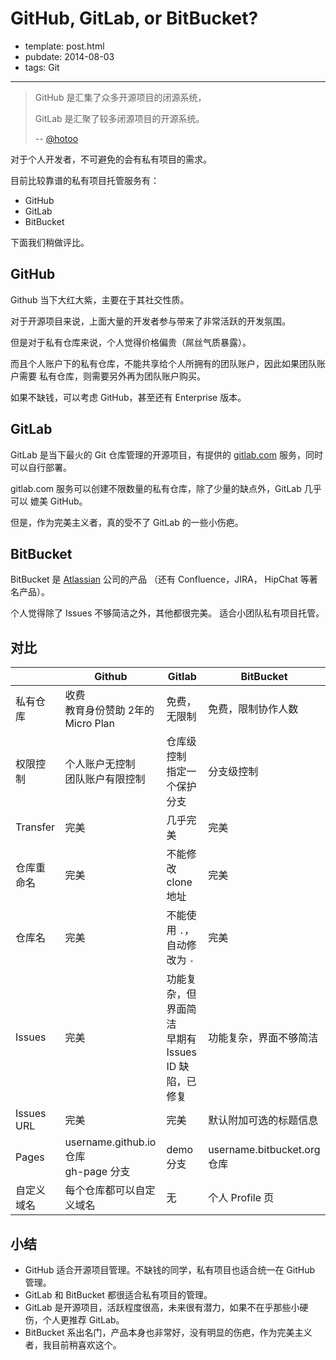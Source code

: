 
# GitHub, GitLab, or BitBucket?

- template: post.html
- pubdate: 2014-08-03
- tags: Git

----

> GitHub 是汇集了众多开源项目的闭源系统，
>
> GitLab 是汇聚了较多闭源项目的开源系统。
>
> -- [@hotoo](https://twitter.com/hotoo/status/417483811212238848)


对于个人开发者，不可避免的会有私有项目的需求。

目前比较靠谱的私有项目托管服务有：

* GitHub
* GitLab
* BitBucket

下面我们稍做评比。

<!--more-->

## GitHub

Github 当下大红大紫，主要在于其社交性质。

对于开源项目来说，上面大量的开发者参与带来了非常活跃的开发氛围。

但是对于私有仓库来说，个人觉得价格偏贵（屌丝气质暴露）。

而且个人账户下的私有仓库，不能共享给个人所拥有的团队账户，因此如果团队账户需要
私有仓库，则需要另外再为团队账户购买。

如果不缺钱，可以考虑 GitHub，甚至还有 Enterprise 版本。


## GitLab

GitLab 是当下最火的 Git 仓库管理的开源项目，有提供的 [gitlab.com](https://gitlab.com/)
服务，同时可以自行部署。

gitlab.com 服务可以创建不限数量的私有仓库，除了少量的缺点外，GitLab 几乎可以
媲美 GitHub。

但是，作为完美主义者，真的受不了 GitLab 的一些小伤疤。


## BitBucket

BitBucket 是 [Atlassian](https://www.atlassian.com/) 公司的产品
（还有 Confluence，JIRA， HipChat 等著名产品）。

个人觉得除了 Issues 不够简洁之外，其他都很完美。
适合小团队私有项目托管。

## 对比

|            | Github                                   | Gitlab                                                 | BitBucket                   |
|------------|------------------------------------------|--------------------------------------------------------|-----------------------------|
| 私有仓库   | 收费<br/>教育身份赞助 2年的 Micro Plan   | 免费，无限制                                           | 免费，限制协作人数          |
| 权限控制   | 个人账户无控制<br/>团队账户有限控制      | 仓库级控制<br/>指定一个保护分支                        | 分支级控制                  |
| Transfer   | 完美                                     | 几乎完美                                               | 完美                        |
| 仓库重命名 | 完美                                     | 不能修改 clone 地址                                    | 完美                        |
| 仓库名     | 完美                                     | 不能使用 `.`，自动修改为 `-`                           | 完美                        |
| Issues     | 完美                                     | 功能复杂，但界面简洁<br/>早期有 Issues ID 缺陷，已修复 | 功能复杂，界面不够简洁      |
| Issues URL | 完美                                     | 完美                                                   | 默认附加可选的标题信息      |
| Pages      | username.github.io 仓库<br/>gh-page 分支 | demo 分支                                              | username.bitbucket.org 仓库 |
| 自定义域名 | 每个仓库都可以自定义域名                 | 无                                                     | 个人 Profile 页             |

## 小结

* GitHub 适合开源项目管理。不缺钱的同学，私有项目也适合统一在 GitHub 管理。
* GitLab 和 BitBucket 都很适合私有项目的管理。
* GitLab 是开源项目，活跃程度很高，未来很有潜力，如果不在乎那些小硬伤，个人更推荐 GitLab。
* BitBucket 系出名门，产品本身也非常好，没有明显的伤疤，作为完美主义者，我目前稍喜欢这个。
